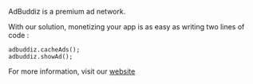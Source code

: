 AdBuddiz is a premium ad network.

With our solution, monetizing your app is as easy as writing two lines of code :

	adbuddiz.cacheAds();
	adbuddiz.showAd();

For more information, visit our [website][AdBuddiz]

[AdBuddiz]: http://www.adbuddiz.com/?utm_source=cordova&utm_medium=web&utm_campaign=cordova